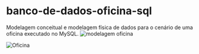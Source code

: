 # banco-de-dados-oficina-sql
Modelagem conceitual e modelagem física de dados para o cenário de uma oficina executado no MySQL.
![modelagem oficina](https://github.com/diegogaraujo/banco-de-dados-oficina-sql/assets/134562856/eeb7de60-29d0-4f31-835d-17476b4f69ad)

![Oficina](https://github.com/diegogaraujo/banco-de-dados-oficina-sql/assets/134562856/0f52ba75-bebf-4e17-bd0a-2002c7cf50c5)


